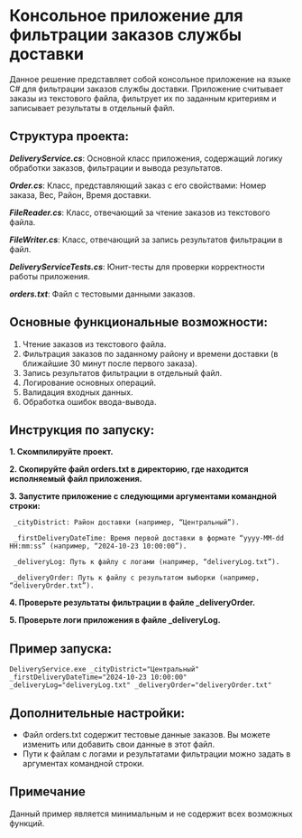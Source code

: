 # Консольное приложение для фильтрации заказов службы доставки

Данное решение представляет собой консольное приложение на языке C# для фильтрации заказов службы доставки. Приложение считывает заказы из текстового файла, фильтрует их по заданным критериям и записывает результаты в отдельный файл.

## Структура проекта:

***DeliveryService.cs***: Основной класс приложения, содержащий логику обработки заказов, фильтрации и вывода результатов.

***Order.cs***: Класс, представляющий заказ с его свойствами: Номер заказа, Вес, Район, Время доставки.

***FileReader.cs***: Класс, отвечающий за чтение заказов из текстового файла.

***FileWriter.cs***: Класс, отвечающий за запись результатов фильтрации в файл.

***DeliveryServiceTests.cs***: Юнит-тесты для проверки корректности работы приложения.

***orders.txt***: Файл с тестовыми данными заказов.

## Основные функциональные возможности:

1. Чтение заказов из текстового файла.
2. Фильтрация заказов по заданному району и времени доставки (в ближайшие 30 минут после первого заказа).
3. Запись результатов фильтрации в отдельный файл.
4. Логирование основных операций.
5. Валидация входных данных.
6. Обработка ошибок ввода-вывода.

## Инструкция по запуску:

**1. Скомпилируйте проект.**

**2. Скопируйте файл orders.txt в директорию, где находится исполняемый файл приложения.**

**3. Запустите приложение с следующими аргументами командной строки:**

	 _cityDistrict: Район доставки (например, “Центральный”).
 
	 _firstDeliveryDateTime: Время первой доставки в формате “yyyy-MM-dd HH:mm:ss” (например, “2024-10-23 10:00:00”).
 
	 _deliveryLog: Путь к файлу с логами (например, “deliveryLog.txt”).
 
	 _deliveryOrder: Путь к файлу с результатом выборки (например, “deliveryOrder.txt”).
 
**4. Проверьте результаты фильтрации в файле _deliveryOrder.**

**5. Проверьте логи приложения в файле _deliveryLog.**

## Пример запуска:
```
DeliveryService.exe _cityDistrict="Центральный" _firstDeliveryDateTime="2024-10-23 10:00:00" _deliveryLog="deliveryLog.txt" _deliveryOrder="deliveryOrder.txt"
```

## Дополнительные настройки:

- Файл orders.txt содержит тестовые данные заказов. Вы можете изменить или добавить свои данные в этот файл.
- Пути к файлам с логами и результатами фильтрации можно задать в аргументах командной строки.

## Примечание

Данный пример является минимальным и не содержит всех возможных функций.
